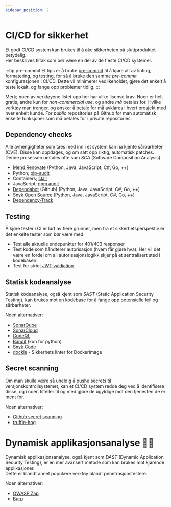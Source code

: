 ```yaml
---
sidebar_position: 2
---
```


# CI/CD for sikkerhet

Et godt CI/CD system kan brukes til å øke sikkerheten på sluttproduktet betydelig.  
Her beskrives tiltak som bør være en del av de fleste CI/CD systemer.  

:::tip pre-commit
Et tips er å bruke [pre-commit](https://pre-commit.com) til å kjøre alt av linting, formatering, og testing, for så å bruke den samme _pre-commit_ konfigurasjonen i CI/CD. Dette vil minimerer vedlikeholdet, gjøre det enkelt å teste lokalt, og fange opp problemer tidlig.
:::

Merk; noen av verktøyene listet opp her har ulike lisense krav. Noen er helt gratis, andre kun for _non-commercial use_, og andre _må_ betales for. Hvilke verktøy man trenger, og ønsker å betale for må avklares i hvert prosjekt med hver enkelt kunde. For _public_ repositories på Github for man automatisk enkelte funksjoner som må betales for i private repositories.

## Dependency checks

Alle avhengigheter som taes med inn i et system kan ha kjente sårbarheter (CVE). Disse kan oppdages, og om satt opp riktig, automatisk patches.  
Denne prosessen omtales ofte som _SCA_ (Software Composition Analysis).

- [Mend Renovate](https://docs.renovatebot.com) (Python, Java, JavaScript, C#, Go, ++)
- Python; [pip-audit](https://github.com/pypa/pip-audit)
- Containers; [clair](https://quay.github.io/clair/)
- JavaScript; [npm audit](https://docs.npmjs.com/cli/v8/commands/npm-audit)
- [Dependabot](https://docs.github.com/en/code-security/dependabot/dependabot-security-updates/configuring-dependabot-security-updates) (Github) (Python, Java, JavaScript, C#, Go, ++)
- [Snyk Open Source](https://docs.snyk.io/products/snyk-open-source) (Python, Java, JavaScript, C#, Go, ++)
- [Dependency-Track](https://dependencytrack.org)

## Testing

Å kjøre tester i CI er lurt av flere grunner, men fra et sikkerhetsperspektiv er det enkelte tester som bør være med.

- Test alle aktuelle endepunkter for 401/403 responser
- Test kode som håndterer autorisasjon (hvem får gjøre hva). Her vil det være en fordel om all autorisasjonslogikk skjer på et sentralisert sted i kodebasen.
- Test for strict [JWT valdiation](https://owasp.org/www-project-web-security-testing-guide/latest/4-Web_Application_Security_Testing/06-Session_Management_Testing/10-Testing_JSON_Web_Tokens)

## Statisk kodeanalyse

Statisk kodeanalyse, også kjent som _SAST_ (Static Application Security Testing), kan brukes mot en kodebase for å fange opp potensielle feil og sårbarheter.

Noen alternativer:

- [SonarQube](https://www.sonarqube.org/features/security/)
- [SonarCloud](https://www.sonarcloud.io)
- [CodeQL](https://codeql.github.com)
- [Bandit](https://github.com/PyCQA/bandit) (kun for python)
- [Snyk Code](https://snyk.io/product/snyk-code/)
- [dockle](https://github.com/goodwithtech/dockle) - Sikkerhets linter for Dockerimage

## Secret scanning

Om man skulle være så uheldig å pushe secrets til versjonskontrollsystemet, kan et CI/CD system redde deg ved å identifisere disse, og i noen tilfeller til og med gjøre de ugyldige mot den tjenesten de er ment for.

Noen alternativer:

- [Github secret scanning](https://docs.github.com/en/code-security/secret-scanning/about-secret-scanning)
- [truffle-hog](https://github.com/trufflesecurity/trufflehog)

# Dynamisk applikasjonsanalyse 🧙‍♂️

Dynamisk applikasjonsanalyse, også kjent som _DAST_ (Dynamic Application Security Testing), er en mer avansert metode som kan brukes mot kjørende applikasjoner.  
Dette er blandt annet populære verktøy blandt penetrasjonstestere.

Noen alternativer:

- [OWASP Zap](https://www.zaproxy.org)
- [Burp](https://portswigger.net/burp)
